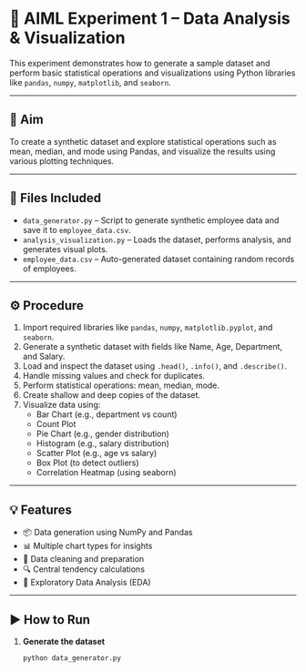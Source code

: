 # 🧪 AIML Experiment 1 – Data Analysis & Visualization

This experiment demonstrates how to generate a sample dataset and perform basic statistical operations and visualizations using Python libraries like `pandas`, `numpy`, `matplotlib`, and `seaborn`.

---

## 🎯 Aim

To create a synthetic dataset and explore statistical operations such as mean, median, and mode using Pandas, and visualize the results using various plotting techniques.

---

## 🧾 Files Included

- `data_generator.py` – Script to generate synthetic employee data and save it to `employee_data.csv`.
- `analysis_visualization.py` – Loads the dataset, performs analysis, and generates visual plots.
- `employee_data.csv` – Auto-generated dataset containing random records of employees.

---

## ⚙️ Procedure

1. Import required libraries like `pandas`, `numpy`, `matplotlib.pyplot`, and `seaborn`.
2. Generate a synthetic dataset with fields like Name, Age, Department, and Salary.
3. Load and inspect the dataset using `.head()`, `.info()`, and `.describe()`.
4. Handle missing values and check for duplicates.
5. Perform statistical operations: mean, median, mode.
6. Create shallow and deep copies of the dataset.
7. Visualize data using:
   - Bar Chart (e.g., department vs count)
   - Count Plot
   - Pie Chart (e.g., gender distribution)
   - Histogram (e.g., salary distribution)
   - Scatter Plot (e.g., age vs salary)
   - Box Plot (to detect outliers)
   - Correlation Heatmap (using seaborn)

---

## 💡 Features

- 📦 Data generation using NumPy and Pandas
- 📊 Multiple chart types for insights
- 🧼 Data cleaning and preparation
- 🔍 Central tendency calculations
- 🧪 Exploratory Data Analysis (EDA)

---

## ▶️ How to Run

1. **Generate the dataset**
   ```bash
   python data_generator.py
